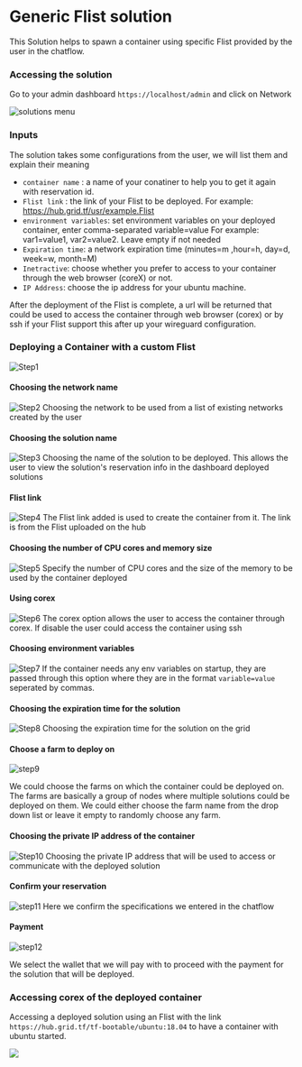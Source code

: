 # Generic Flist solution

This Solution helps to spawn a container using specific Flist provided by the user in the chatflow.

### Accessing the solution

Go to your admin dashboard `https://localhost/admin` and click on Network

![solutions menu](./img/adminmenu.png)


### Inputs

The solution takes some configurations from the user, we will list them and explain their meaning

- `container name` : a name of your conatiner to help you to get it again with reservation id.
- `Flist link` : the link of your Flist to be deployed. For example: https://hub.grid.tf/usr/example.Flist
- `environment variables`: set environment variables on your deployed container, enter comma-separated variable=value For example: var1=value1, var2=value2. Leave empty if not needed
- `Expiration time`: a network expiration time (minutes=m ,hour=h, day=d, week=w, month=M)
- `Inetractive`: choose whether you prefer to access to your container through the web browser (coreX) or not.
- `IP Address`: choose the ip address for your ubuntu machine.



After the deployment of the Flist is complete, a url will be returned that could be used to access the container through web browser (corex) or by ssh if your Flist support this after up your wireguard configuration.

### Deploying a Container with a custom Flist

![Step1](./img/Flist1.png)

#### Choosing the network name

![Step2](./img/Flist./img/2.png)
Choosing the network to be used from a list of existing networks created by the user

#### Choosing the solution name

![Step3](./img/Flist3.png)
Choosing the name of the solution to be deployed. This allows the user to view the solution's reservation info in the dashboard deployed solutions

#### Flist link

![Step4](./img/Flist4.png)
The Flist link added is used to create the container from it. The link is from the Flist uploaded on the hub

#### Choosing the number of CPU cores and memory size

![Step5](./img/Flist5.png)
Specify the number of CPU cores and the size of the memory to be used by the container deployed

#### Using corex
![Step6](./img/Flist6.png)
The corex option allows the user to access the container through corex. If disable the user could access the container using ssh


#### Choosing environment variables
![Step7](./img/Flist7.png)
If the container needs any env variables on startup, they are passed through this option where they are in the format `variable=value` seperated by commas.

#### Choosing the expiration time for the solution
![Step8](./img/Flist8.png)
Choosing the expiration time for the solution on the grid

#### Choose a farm to deploy on

![step9](./img/Flist9.png)

We could choose the farms on which the container could be deployed on. The farms are basically a group of nodes where multiple solutions could be deployed on them. We could either choose the farm name from the drop down list or leave it empty to randomly choose any farm.

#### Choosing the private IP address of the container

![Step10](./img/Flist10.png)
Choosing the private IP address that will be used to access or communicate with the deployed solution

#### Confirm your reservation
![step11](./img/Flist11.png)
Here we confirm the specifications we entered in the chatflow

#### Payment

![step12](./img/Flist1./img/2.png)

We select the wallet that we will pay with to proceed with the payment for the solution that will be deployed.

### Accessing corex of the deployed container

Accessing a deployed solution using an Flist with the link `https://hub.grid.tf/tf-bootable/ubuntu:18.04` to have a container with ubuntu started.

![](./img/2.png)

